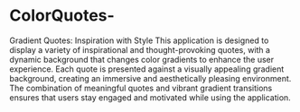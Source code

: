 # ColorQuotes-
Gradient Quotes: Inspiration with Style 
This application is designed to display a variety of inspirational and thought-provoking quotes, with a dynamic background that changes color gradients to enhance the user experience. Each quote is presented against a visually appealing gradient background, creating an immersive and aesthetically pleasing environment. The combination of meaningful quotes and vibrant gradient transitions ensures that users stay engaged and motivated while using the application.

